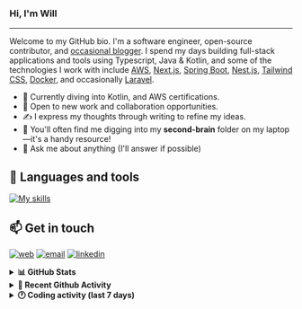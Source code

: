 ### Hi, I'm Will

---

Welcome to my GitHub bio. I'm a software engineer, open-source contributor, and [occasional blogger][blog]. I spend my days building full-stack applications and tools using Typescript, Java & Kotlin, and some of the technologies I work with include [AWS](https://aws.amazon.com/fr/), [Next.js](https://nextjs.org/), [Spring Boot](https://spring.io/projects/spring-boot), [Nest.js](https://nestjs.com/), [Tailwind CSS](https://github.com/tailwindlabs/tailwindcss), [Docker](https://www.docker.com/), and occasionally [Laravel](https://laravel.com/).

- 🔭 Currently diving into Kotlin, and AWS certifications.
- 👯 Open to new work and collaboration opportunities.
- ✍️ I express my thoughts through writing to refine my ideas.
- 🧠 You'll often find me digging into my **second-brain** folder on my laptop—it's a handy resource!
- 💬 Ask me about anything (I'll answer if possible)

## 🎨 Languages and tools

[![My skills](https://skillicons.dev/icons?i=typescript,js,nodejs,nest,java,kotlin,spring,python,fastapi,django,aws,docker,vscode,idea,tailwind&perline=15)](https://wilfriedago.dev/about#skills)

## 📫 Get in touch
[![web](https://img.shields.io/badge/WEBSITE-12100E?logo=google-earth&color=282A36)][website]
[![email](https://img.shields.io/badge/MAIL-12100E?logo=mailgun&color=282A36)][mail]
[![linkedin](https://img.shields.io/badge/LINKEDIN-12100E?logo=linkedin&color=282A36)][linkedin]


<details>
  <summary><b>📊 GitHub Stats</b></summary>
	<br/>
	<p align="left">
		<img width="49.5%" src="https://github-readme-stats.vercel.app/api?username=wilfriedago&show_icons=true&count_private=true&title_color=10b981&icon_color=10b981&theme=react&hide_border=true" />
		<img width="49.5%" src="https://streak-stats.demolab.com/?user=wilfriedago&hide_border=true&theme=react&ring=10b981&fire=fff&currStreakNum=fff&sideLabels=10b981&currStreakLabel=10b981&sideNums=fff" />
	</p>
</details>

<details>
  <summary><b>📅 Recent Github Activity</b></summary>
	<br>

<!--RECENT_ACTIVITY:last_update-->
Last Updated: Tuesday, October 7th, 2025, 4:19:00 AM
<!--RECENT_ACTIVITY:last_update_end-->

<!--RECENT_ACTIVITY:start-->
1. 🔱 Forked [wilfriedago/fineract-apps](https://github.com/wilfriedago/fineract-apps) from [ADORSYS-GIS/fineract-apps](https://github.com/ADORSYS-GIS/fineract-apps)<br>
2. ⭐ Starred [reshaped-ui/reshaped](https://github.com/reshaped-ui/reshaped)<br>
3. ⭐ Starred [github/copilot-cli](https://github.com/github/copilot-cli)<br>
4. ⬆️ Pushed 1 commit(s) to [wilfriedago/dotfiles](https://github.com/wilfriedago/dotfiles)<br>
5. ⬆️ Pushed 3 commit(s) to [wilfriedago/dotfiles](https://github.com/wilfriedago/dotfiles)<br>
<!--RECENT_ACTIVITY:end-->
</details>

<details>
  <summary><b>🕐 Coding activity (last 7 days)</b></summary>
	<br>

<!--START_SECTION:waka-->

```python
Total Time: 31 hrs 19 mins

JavaScript        7 hrs 16 mins   █████▓░░░░░░░░░░░░░░░░░░░   22.55 %
HTML              2 hrs 43 mins   ██░░░░░░░░░░░░░░░░░░░░░░░   08.43 %
CSS               2 hrs 25 mins   ██░░░░░░░░░░░░░░░░░░░░░░░   07.50 %
SCSS              2 hrs 2 mins    █▓░░░░░░░░░░░░░░░░░░░░░░░   06.35 %
Fluent            1 hr 52 mins    █▒░░░░░░░░░░░░░░░░░░░░░░░   05.82 %
Python            1 hr 42 mins    █▒░░░░░░░░░░░░░░░░░░░░░░░   05.29 %
Bash              1 hr 1 min      ▓░░░░░░░░░░░░░░░░░░░░░░░░   03.15 %
Other             56 mins         ▓░░░░░░░░░░░░░░░░░░░░░░░░   02.90 %
```

<!--END_SECTION:waka-->
</details>

[website]: https://wilfriedago.me
[linkedin]: https://linkedin.com/in/wilfriedago
[blog]: https://wilfriedago.me/blog
[mail]: mailto:hello@wilfriedago.me
